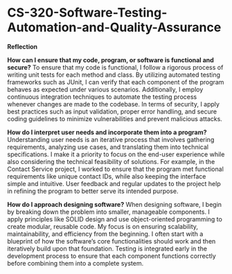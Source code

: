 # CS-320-Software-Testing-Automation-and-Quality-Assurance

**Reflection**

**How can I ensure that my code, program, or software is functional and secure?**
To ensure that my code is functional, I follow a rigorous process of writing unit tests for each method and class. By utilizing automated testing frameworks such as JUnit, I can verify that each component of the program behaves as expected under various scenarios. Additionally, I employ continuous integration techniques to automate the testing process whenever changes are made to the codebase. In terms of security, I apply best practices such as input validation, proper error handling, and secure coding guidelines to minimize vulnerabilities and prevent malicious attacks.

**How do I interpret user needs and incorporate them into a program?**
Understanding user needs is an iterative process that involves gathering requirements, analyzing use cases, and translating them into technical specifications. I make it a priority to focus on the end-user experience while also considering the technical feasibility of solutions. For example, in the Contact Service project, I worked to ensure that the program met functional requirements like unique contact IDs, while also keeping the interface simple and intuitive. User feedback and regular updates to the project help in refining the program to better serve its intended purpose.

**How do I approach designing software?**
When designing software, I begin by breaking down the problem into smaller, manageable components. I apply principles like SOLID design and use object-oriented programming to create modular, reusable code. My focus is on ensuring scalability, maintainability, and efficiency from the beginning. I often start with a blueprint of how the software’s core functionalities should work and then iteratively build upon that foundation. Testing is integrated early in the development process to ensure that each component functions correctly before combining them into a complete system.
